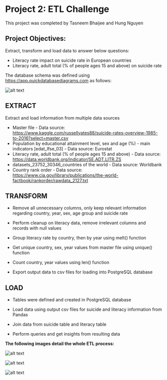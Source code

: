 # Project 2: ETL Challenge

This project was completed by Tasneem Bhaijee and Hung Nguyen

## Project Objectives: 
Extract, transform and load data to answer below questions:
* Literacy rate impact on suicide rate in European countries
* Literacy rate, adult total (% of people ages 15 and above) on suicide rate

The database schema was defined using https://app.quickdatabasediagrams.com as follows:

![alt text](https://github.com/tbhaijee/project_two/blob/master/SQL%20Files/QuickDBD-ETL_project.png)

## EXTRACT

Extract and load information from multiple data sources

* Master file - Data source: https://www.kaggle.com/russellyates88/suicide-rates-overview-1985-to-2016?select=master.csv 
* Population by educational attainment level, sex and age (%) - main indicators [edat_lfse_03] - Data source: Eurostat
* Literacy rate, adult total (% of people ages 15 and above) - Data source: https://data.worldbank.org/indicator/SE.ADT.LITR.ZS
* datasets_23752_30346_countries of the world - Data source: Worldbank
* Country rank order - Data source: https://www.cia.gov/library/publications/the-world-factbook/rankorder/rawdata_2127.txt

## TRANSFORM

* Remove all unnecessary columns, only keep relevant information regarding country, year, sex, age group and suicide rate

* Perform cleanup on literacy data, remove irrelevant columns and records with null values

* Group literacy rate by country, then by year using melt() function

* Get unique country, sex, year values from master file using unique() function

* Count country, year values using len() function

* Export output data to csv files for loading into PostgreSQL database

## LOAD
* Tables were defined and created in PostgreSQL database

* Load data using output csv files for suicide and literacy information from Pandas

* Join data from suicide table and literacy table

* Perform queries and get insights from resulting data

__The following images detail the whole ETL process:__

![alt text](https://github.com/tbhaijee/project_two/blob/master/Images/image1.png)

![alt text](https://github.com/tbhaijee/project_two/blob/master/Images/image2.png)

![alt text](https://github.com/tbhaijee/project_two/blob/master/Images/image3.png)
